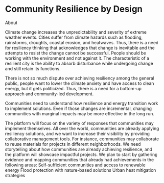 # Community Resilience by Design
About

  Climate change increases the unpredictability and severity of extreme weather events. Cities suffer from climate hazards such as flooding, rainstorms, droughts, coastal erosion, and heatwaves. Thus, there is a need for resiliency thinking that acknowledges that change is inevitable and the attempts to resist the change cannot be successful. People should be working with the environment and not against it. The characteristic of a resilient city is the ability to absorb disturbance while undergoing change and still retain its functions.

  There is not so much dispute over achieving resiliency among the general public, people want to lower the climate anxiety and have access to clean energy, but it gets politicized. Thus, there is a need for a bottom-up approach and community-led development. 

  Communities need to understand how resilience and energy transition work to implement solutions. Even if those changes are incremental, changing communities with marginal impacts may be more effective in the long run. 

   The platform will focus on the variety of responses that communities may implement themselves. All over the world, communities are already applying resiliency solutions, and we want to increase their visibility by providing collaborative management tools. For instance, communities may collaborate to reuse materials for projects in different neighborhoods. We need storytelling about how communities are already achieving resilience, and the platform will showcase impactful projects. We plan to start by gathering evidence and mapping communities that already had achievements in the following areas: 
Self-sufficient communities and access to renewable energy
Flood protection with nature-based solutions
Urban heat mitigation strategies
